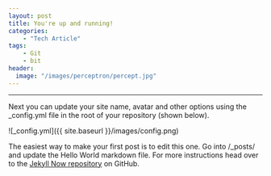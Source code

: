 ```yaml
---
layout: post
title: You're up and running!
categories:
    - "Tech Article"
tags:
    - Git
	- bit
header:
  image: "/images/perceptron/percept.jpg"
---
```

---

Next you can update your site name, avatar and other options using the _config.yml file in the root of your repository (shown below).

![_config.yml]({{ site.baseurl }}/images/config.png)

The easiest way to make your first post is to edit this one. Go into /_posts/ and update the Hello World markdown file. For more instructions head over to the [Jekyll Now repository](https://github.com/barryclark/jekyll-now) on GitHub.
